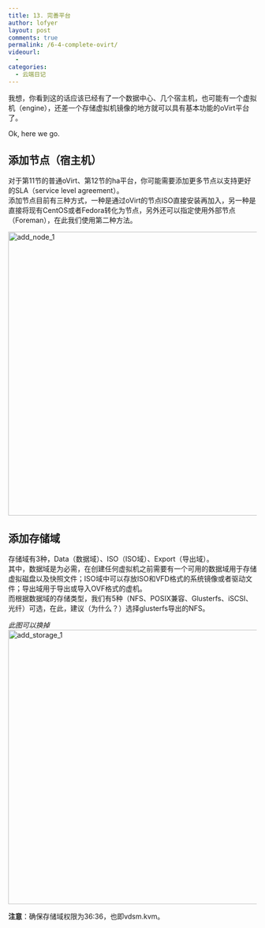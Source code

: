 ```yaml
---
title: 13. 完善平台
author: lofyer
layout: post
comments: true
permalink: /6-4-complete-ovirt/
videourl:
  - 
categories:
  - 云端日记
---
```

我想，你看到这的话应该已经有了一个数据中心、几个宿主机，也可能有一个虚拟机（engine），还差一个存储虚拟机镜像的地方就可以具有基本功能的oVirt平台了。

Ok, here we go.

## 添加节点（宿主机）

对于第11节的普通oVirt、第12节的ha平台，你可能需要添加更多节点以支持更好的SLA（service level agreement）。  
添加节点目前有三种方式，一种是通过oVirt的节点ISO直接安装再加入，另一种是直接将现有CentOS或者Fedora转化为节点，另外还可以指定使用外部节点（Foreman），在此我们使用第二种方法。

<a href="http://blog.lofyer.org/6-4-complete-ovirt/add_node_1/" rel="attachment wp-att-3415"><img src="http://blog.lofyer.org/wp-content/uploads/add_node_1.png" alt="add_node_1" width="695" height="574" class="alignnone size-full wp-image-3415" /></a>

## 添加存储域

存储域有3种，Data（数据域）、ISO（ISO域）、Export（导出域）。  
其中，数据域是为必需，在创建任何虚拟机之前需要有一个可用的数据域用于存储虚拟磁盘以及快照文件；ISO域中可以存放ISO和VFD格式的系统镜像或者驱动文件；导出域用于导出或导入OVF格式的虚机。  
而根据数据域的存储类型，我们有5种（NFS、POSIX兼容、Glusterfs、iSCSI、光纤）可选，在此，建议（为什么？）选择glusterfs导出的NFS。

*此图可以换掉*  
<a href="http://blog.lofyer.org/6-4-complete-ovirt/add_storage_1/" rel="attachment wp-att-3417"><img src="http://blog.lofyer.org/wp-content/uploads/add_storage_1.png" alt="add_storage_1" width="755" height="555" class="alignnone size-full wp-image-3417" /></a>

**注意**：确保存储域权限为36:36，也即vdsm.kvm。